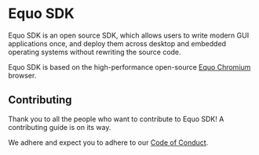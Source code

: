 # Equo SDK

Equo SDK is an open source SDK, which allows users to write modern GUI applications once, and deploy them across desktop and embedded operating systems without rewriting the source code.

Equo SDK is based on the high-performance open-source [Equo Chromium](https://github.com/equodev/chromium) browser.

## Contributing

Thank you to all the people who want to contribute to Equo SDK! A contributing guide is on its way.

We adhere and expect you to adhere to our [Code of Conduct](CODE_OF_CONDUCT.md).

